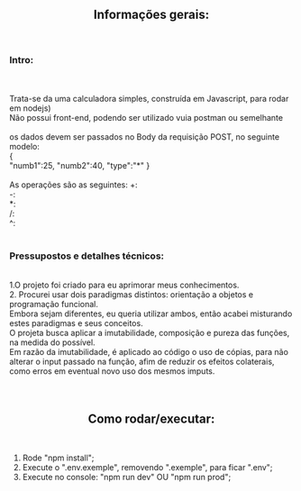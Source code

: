 <center><h2>Informações gerais:</h2></center>
<Br>
<h3>Intro:</h3>
<Br>
<Br>
Trata-se da uma calculadora simples, construída em Javascript, para rodar em nodejs)
<Br>
Não possui front-end, podendo ser utilizado vuia postman ou semelhante
<Br>
<Br>
os dados devem ser passados no Body da requisição POST, no seguinte modelo:
<Br>
<div>
{<Br>
    "numb1":25,
    "numb2":40,
    "type":"*"
}
</div>
<Br>
As operações são as seguintes:
+:<Br>
-:<Br>
*:<Br>
/:<Br>
^:<Br>
<Br>
<h3>Pressupostos e detalhes técnicos:</h3>
<Br>
1.O projeto foi criado para eu aprimorar meus conhecimentos.
<Br> 
2. Procurei usar dois paradigmas distintos: orientação a objetos e programação funcional.
<Br>
Embora sejam diferentes, eu queria utilizar ambos, então acabei misturando estes paradigmas e seus conceitos.
<Br>
O projeta busca aplicar a imutabilidade, composição e pureza das funções, na medida do possível.
<Br>
Em razão da imutabilidade, é aplicado ao código o uso de cópias, para não alterar o input passado na função, afim de reduzir os efeitos colaterais, como erros em eventual novo uso dos mesmos imputs.
<Br>
<Br>
<Br>

<center><h2>Como rodar/executar:</h2></center>
<Br>

1. Rode "npm install";
   <Br>
2. Execute o ".env.exemple", removendo ".exemple", para ficar ".env";
   <Br>
3. Execute no console: "npm run dev" OU "npm run prod";
   <Br>

<style>
h2 {text-align: center;}
p {text-align: justify;}
</style>
